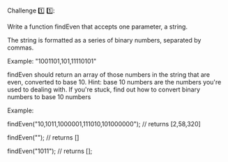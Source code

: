 Challenge :one: :one:: 

Write a function findEven that accepts one parameter, a string.

The string is formatted as a series of binary numbers, separated by commas.

Example: "1001101,101,11110101"

findEven should return an array of those numbers in the string that are even, converted to base 10. Hint: base 10 numbers are the numbers you're used to dealing with. If you're stuck, find out how to convert binary numbers to base 10 numbers

Example:

findEven("10,1011,1000001,111010,101000000");
// returns [2,58,320]

findEven("");
// returns []

findEven("1011");
// returns [];
